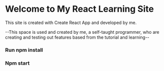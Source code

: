 # Welcome to My React Learning Site
This site is created with Create React App and developed by me.

--This space is used and created by me, a self-taught programmer,
  who are creating and testing out features based from the tutorial
  and learning--

### Run npm install 
### Npm start

